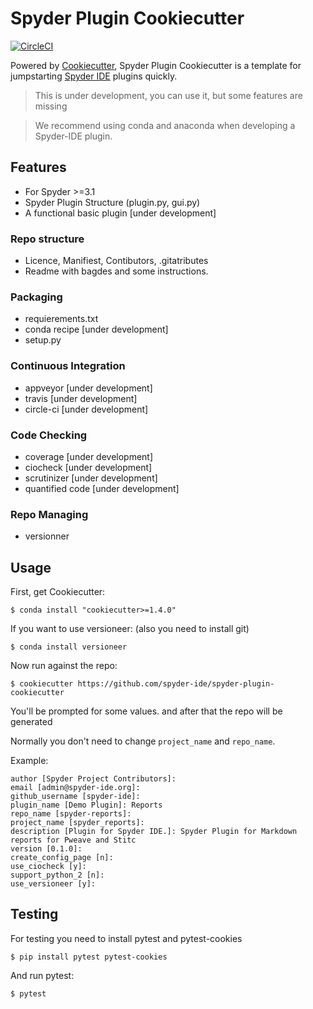 # Spyder Plugin Cookiecutter

[![CircleCI](https://circleci.com/gh/spyder-ide/spyder-plugin-cookiecutter.svg?style=svg)](https://circleci.com/gh/spyder-ide/spyder-plugin-cookiecutter)

Powered by [Cookiecutter](https://github.com/audreyr/cookiecutter), Spyder Plugin Cookiecutter is a template for jumpstarting [Spyder IDE](https://github.com/spyder-ide/spyder) plugins quickly.

> This is under development, you can use it, but some features are missing

> We recommend using conda and anaconda when developing a Spyder-IDE plugin.

## Features

- For Spyder >=3.1
- Spyder Plugin Structure (plugin.py, gui.py)
- A functional basic plugin [under development]

### Repo structure
- Licence, Manifiest, Contibutors, .gitatributes
- Readme with bagdes and some instructions.

### Packaging

- requierements.txt
- conda recipe [under development]
- setup.py

### Continuous Integration

- appveyor [under development]
- travis [under development]
- circle-ci [under development]

### Code Checking

- coverage [under development]
- ciocheck [under development]
- scrutinizer [under development]
- quantified code [under development]

### Repo Managing

- versionner


## Usage

First, get Cookiecutter:

```
$ conda install "cookiecutter>=1.4.0"
```

If you want to use versioneer: (also you need to install git)

```
$ conda install versioneer
```

Now run against the repo:

```
$ cookiecutter https://github.com/spyder-ide/spyder-plugin-cookiecutter
```

You'll be prompted for some values. and after that the repo will be generated

Normally you don't need to change `project_name` and `repo_name`.

Example:

```
author [Spyder Project Contributors]:
email [admin@spyder-ide.org]:
github_username [spyder-ide]:
plugin_name [Demo Plugin]: Reports
repo_name [spyder-reports]:
project_name [spyder_reports]:
description [Plugin for Spyder IDE.]: Spyder Plugin for Markdown reports for Pweave and Stitc
version [0.1.0]:
create_config_page [n]:
use_ciocheck [y]:
support_python_2 [n]:
use_versioneer [y]:
```

## Testing

For testing you need to install pytest and pytest-cookies

```
$ pip install pytest pytest-cookies
```

And run pytest:

```
$ pytest
```

